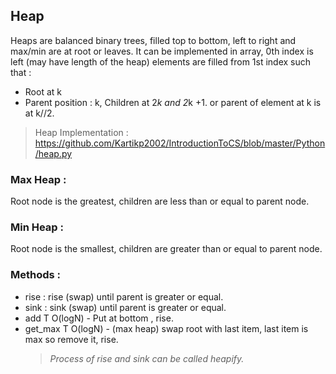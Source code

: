 ## Heap

Heaps are balanced binary trees, filled top to bottom, left to right and max/min are at root or leaves.
It can be implemented in array, 0th index is left (may have length of the heap)
elements are filled from 1st index such that :

- Root at k
- Parent position : k, Children at 2*k and 2*k +1.
  or parent of element at k is at k//2.

> Heap Implementation :
> https://github.com/Kartikp2002/IntroductionToCS/blob/master/Python/heap.py

### Max Heap :

Root node is the greatest, children are less than or equal to parent node.

### Min Heap :

Root node is the smallest, children are greater than or equal to parent node.

### Methods :

- rise : rise (swap) until parent is greater or equal.
- sink : sink (swap) until parent is greater or equal.
- add T O(logN) - Put at bottom , rise.
- get_max T O(logN) - (max heap) swap root with last item, last item is max so remove it, rise.
  > _Process of rise and sink can be called heapify._
